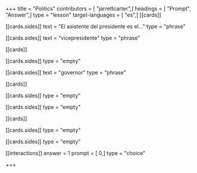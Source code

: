 +++
title = "Politics"
contributors = [ "jarrettcarter",]
headings = [ "Prompt", "Answer",]
type = "lesson"
target-languages = [ "es",]
[[cards]]

[[cards.sides]]
text = "El asistente del presidente es el..."
type = "phrase"

[[cards.sides]]
text = "vicepresidente"
type = "phrase"

[[cards]]

[[cards.sides]]
type = "empty"

[[cards.sides]]
text = "governor"
type = "phrase"

[[cards]]

[[cards.sides]]
type = "empty"

[[cards.sides]]
type = "empty"

[[cards]]

[[cards.sides]]
type = "empty"

[[cards.sides]]
type = "empty"

[[interactions]]
answer = 1
prompt = [ 0,]
type = "choice"

+++
